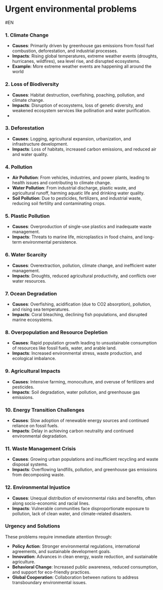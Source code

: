 # Urgent environmental problems
#EN 

### 1. **Climate Change**
- **Causes**: Primarily driven by greenhouse gas emissions from fossil fuel combustion, deforestation, and industrial processes.
- **Impacts**: Rising global temperatures, extreme weather events (droughts, hurricanes, wildfires), sea level rise, and disrupted ecosystems.
- **Example:** More extreme weather events are happening all around the world

### 2. **Loss of Biodiversity**
- **Causes**: Habitat destruction, overfishing, poaching, pollution, and climate change.
- **Impacts**: Disruption of ecosystems, loss of genetic diversity, and weakened ecosystem services like pollination and water purification.
- 

### 3. **Deforestation**
- **Causes**: Logging, agricultural expansion, urbanization, and infrastructure development.
- **Impacts**: Loss of habitats, increased carbon emissions, and reduced air and water quality.

### 4. **Pollution**
- **Air Pollution**: From vehicles, industries, and power plants, leading to health issues and contributing to climate change.
- **Water Pollution**: From industrial discharge, plastic waste, and agricultural runoff, harming aquatic life and drinking water quality.
- **Soil Pollution**: Due to pesticides, fertilizers, and industrial waste, reducing soil fertility and contaminating crops.

### 5. **Plastic Pollution**
- **Causes**: Overproduction of single-use plastics and inadequate waste management.
- **Impacts**: Threats to marine life, microplastics in food chains, and long-term environmental persistence.

### 6. **Water Scarcity**
- **Causes**: Overextraction, pollution, climate change, and inefficient water management.
- **Impacts**: Droughts, reduced agricultural productivity, and conflicts over water resources.

### 7. **Ocean Degradation**
- **Causes**: Overfishing, acidification (due to CO2 absorption), pollution, and rising sea temperatures.
- **Impacts**: Coral bleaching, declining fish populations, and disrupted marine ecosystems.

### 8. **Overpopulation and Resource Depletion**
- **Causes**: Rapid population growth leading to unsustainable consumption of resources like fossil fuels, water, and arable land.
- **Impacts**: Increased environmental stress, waste production, and ecological imbalance.

### 9. **Agricultural Impacts**
- **Causes**: Intensive farming, monoculture, and overuse of fertilizers and pesticides.
- **Impacts**: Soil degradation, water pollution, and greenhouse gas emissions.

### 10. **Energy Transition Challenges**
- **Causes**: Slow adoption of renewable energy sources and continued reliance on fossil fuels.
- **Impacts**: Delay in achieving carbon neutrality and continued environmental degradation.

### 11. **Waste Management Crisis**
- **Causes**: Growing urban populations and insufficient recycling and waste disposal systems.
- **Impacts**: Overflowing landfills, pollution, and greenhouse gas emissions from decomposing waste.

### 12. **Environmental Injustice**
- **Causes**: Unequal distribution of environmental risks and benefits, often along socio-economic and racial lines.
- **Impacts**: Vulnerable communities face disproportionate exposure to pollution, lack of clean water, and climate-related disasters.

### Urgency and Solutions

These problems require immediate attention through:

- **Policy Action**: Stronger environmental regulations, international agreements, and sustainable development goals.
- **Innovation**: Advances in clean energy, waste reduction, and sustainable agriculture.
- **Behavioral Change**: Increased public awareness, reduced consumption, and support for eco-friendly practices.
- **Global Cooperation**: Collaboration between nations to address transboundary environmental issues.